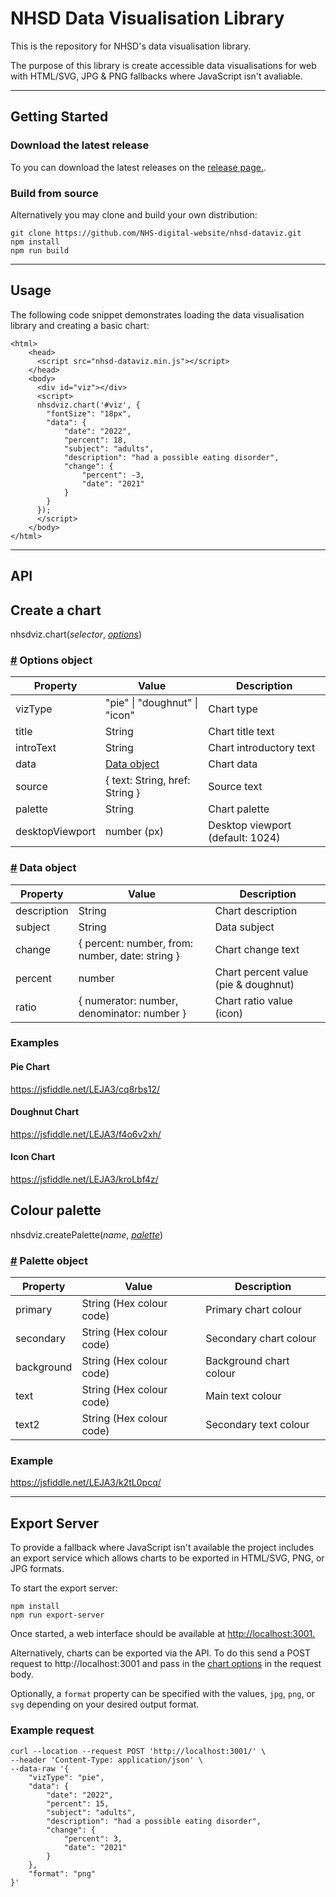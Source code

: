# NHSD Data Visualisation Library

This is the repository for NHSD's data visualisation library.

The purpose of this library is create accessible data visualisations for web with HTML/SVG, JPG & PNG fallbacks where JavaScript isn't avaliable.

--------

## Getting Started

### Download the latest release

To you can download the latest releases on the [release page.](https://github.com/NHS-digital-website/nhsd-dataviz/releases).

### Build from source

Alternatively you may clone and build your own distribution:

```
git clone https://github.com/NHS-digital-website/nhsd-dataviz.git
npm install
npm run build
```

--------

## Usage

The following code snippet demonstrates loading the data visualisation library and creating a basic chart:

```
<html>
    <head>
      <script src="nhsd-dataviz.min.js"></script>
    </head>
    <body>
      <div id="viz"></div>
      <script>
      nhsdviz.chart('#viz', {
        "fontSize": "18px",
        "data": {
            "date": "2022",
            "percent": 18,
            "subject": "adults",
            "description": "had a possible eating disorder",
            "change": {
                "percent": -3,
                "date": "2021"
            }
        }
      });
      </script>
    </body>
</html>
```

--------

## API

## Create a chart

nhsdviz.chart(<i>selector</i>, <i><a href="#optionsObject">options</a></i>)

### <a name="optionsObject" href="#optionsObject">#</a> Options object

| Property          | Value                                    | Description                              |
|-------------------|------------------------------------------|------------------------------------------|
| vizType           | "pie" \| "doughnut" \| "icon"            | Chart type                               |
| title             | String                                   | Chart title text                         |
| introText         | String                                   | Chart introductory text                  |
| data              | <a href="#dataObject">Data object</a>    | Chart data                               |
| source            | { text: String, href: String }           | Source text                              |
| palette           | String                                   | Chart palette                            |
| desktopViewport   | number (px)                              | Desktop viewport (default: 1024)         |

### <a name="dataObject" href="#dataObject">#</a> Data object

| Property     | Value                                           | Description                          |
|--------------|-------------------------------------------------|--------------------------------------|
| description  | String                                          | Chart description                    |
| subject      | String                                          | Data subject                         |
| change       | { percent: number, from: number, date: string } | Chart change text                    |
| percent      | number                                          | Chart percent value (pie & doughnut) |
| ratio        | { numerator: number, denominator: number }      | Chart ratio value (icon)             |

### Examples

#### Pie Chart
https://jsfiddle.net/LEJA3/cq8rbs12/

#### Doughnut Chart
https://jsfiddle.net/LEJA3/f4o6v2xh/

#### Icon Chart
https://jsfiddle.net/LEJA3/kroLbf4z/

## Colour palette

nhsdviz.createPalette(<i>name</i>, <i><a href="#paletteObject">palette</a></i>)

### <a name="paletteObject" href="#paletteObject">#</a> Palette object

| Property     | Value                                           | Description                          |
|--------------|-------------------------------------------------|--------------------------------------|
| primary      | String (Hex colour code)                        | Primary chart colour                 |
| secondary    | String (Hex colour code)                        | Secondary chart colour               |
| background   | String (Hex colour code)                        | Background chart colour              |
| text         | String (Hex colour code)                        | Main text colour                     |
| text2        | String (Hex colour code)                        | Secondary text colour                |

### Example
https://jsfiddle.net/LEJA3/k2tL0pcq/

--------

## Export Server

To provide a fallback where JavaScript isn't available the project includes an export service which allows charts to be exported in HTML/SVG, PNG, or JPG formats.

To start the export server:

```
npm install
npm run export-server
```

Once started, a web interface should be available at <a href="http://localhost:3001" target="_blank">http://localhost:3001.</a>

Alternatively, charts can be exported via the API. To do this send a POST request to http://localhost:3001 and pass in the <a href="#optionsObject">chart options</a> in the request body.

Optionally, a `format` property can be specified with the values, `jpg`, `png`, or `svg` depending on your desired output format.

### Example request

```
curl --location --request POST 'http://localhost:3001/' \
--header 'Content-Type: application/json' \
--data-raw '{
    "vizType": "pie",
    "data": {
        "date": "2022",
        "percent": 15,
        "subject": "adults",
        "description": "had a possible eating disorder",
        "change": {
            "percent": 3,
            "date": "2021"
        }
    },
    "format": "png"
}'
```
